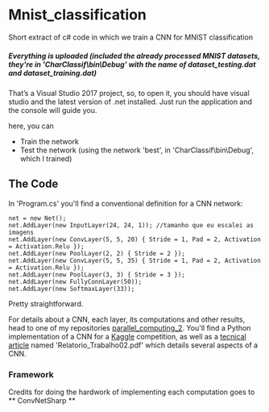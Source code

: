 # Mnist_classification
Short extract of c# code in which we train a CNN for MNIST classification

##### Everything is uploaded (included the already processed MNIST datasets, they're in 'CharClassif\bin\Debug' with the name of  dataset_testing.dat and dataset_training.dat)

That’s a Visual Studio 2017 project, so, to open it, you should have visual studio and the latest version of .net installed.
Just run the application and the console will guide you.

here, you can 
* Train the network
* Test the network (using the network 'best', in 'CharClassif\bin\Debug', which I trained)

## The Code

In 'Program.cs' you'll find a conventional definition for a CNN network:
```
net = new Net();
net.AddLayer(new InputLayer(24, 24, 1)); //tamanho que eu escalei as imagens
net.AddLayer(new ConvLayer(5, 5, 20) { Stride = 1, Pad = 2, Activation = Activation.Relu });
net.AddLayer(new PoolLayer(2, 2) { Stride = 2 });
net.AddLayer(new ConvLayer(5, 5, 35) { Stride = 1, Pad = 2, Activation = Activation.Relu });
net.AddLayer(new PoolLayer(3, 3) { Stride = 3 });
net.AddLayer(new FullyConnLayer(50));
net.AddLayer(new SoftmaxLayer(33));
```
Pretty straightforward.

For details about a CNN, each layer, its computations and other results, head to one of my repositories [parallel_computing_2](https://github.com/leoniloris/parallel_computing_2). You'll find a Python implementation of a CNN for a [Kaggle](https://www.kaggle.com) competition, as well as a [tecnical article](https://github.com/leoniloris/parallel_computing_2/blob/master/Relatorio_Trabalho02.pdf) named 'Relatorio_Trabalho02.pdf' which details several aspects of a CNN. 

### Framework
Credits for doing the hardwork of implementing each computation goes to ** ConvNetSharp ** 

